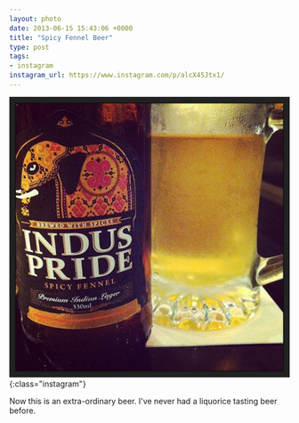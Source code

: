 ```yaml
---
layout: photo
date: 2013-06-15 15:43:06 +0000
title: "Spicy Fennel Beer"
type: post
tags:
- instagram
instagram_url: https://www.instagram.com/p/alcX45Jtx1/
---
```


![Instagram - alcX45Jtx1](/img/alcX45Jtx1.jpg){:class="instagram"}

Now this is an extra-ordinary beer. I've never had a liquorice tasting beer before.
